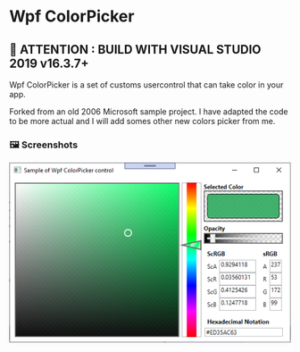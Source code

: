 # Wpf ColorPicker

## 🎯 ATTENTION : BUILD WITH VISUAL STUDIO 2019 v16.3.7+

Wpf ColorPicker is a set of customs usercontrol that can take color in your app. 

Forked from an old 2006 Microsoft sample project. I have adapted the code to be more actual and I will add somes other new colors picker from me.

### 🖼 Screenshots
<img src="Images/Sample1.png?raw=true" />
